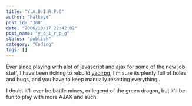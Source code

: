 ```yaml
---
title: "Y.A.O.I.R.P.G"
author: "halkeye"
post_id: "300"
date: "2006/10/17 22:42:02"
post_name: "y_o_i_r_p_g"
status: "publish"
category: "Coding"
tags: []
---
```


Ever since playing with alot of javascript and ajax for some of the new job stuff, I have been itching to rebuild [yaoirpg](https://yaoirpg.halkeye.net/), I'm sure its plenty full of holes and bugs, and you have to keep manually resetting everything..




I doubt it'll ever be battle mines, or legend of the green dragon, but it'll be fun to play with more AJAX and such.
